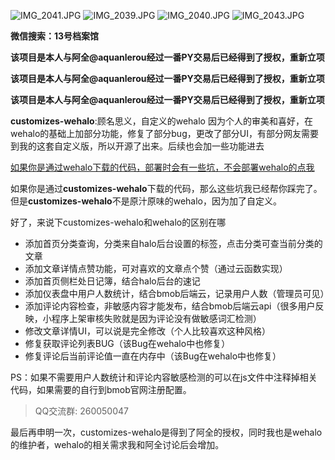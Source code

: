 


![IMG_2041.JPG](http://image.lingyikz.cn/image/IMG_2041_1584337480082.JPG)
![IMG_2039.JPG](http://image.lingyikz.cn/image/IMG_2039_1584337495132.JPG)
![IMG_2040.JPG](http://image.lingyikz.cn/image/IMG_2040_1584337508951.JPG)
![IMG_2043.JPG](http://image.lingyikz.cn/image/IMG_2043_1584337532445.JPG)



**微信搜索：13号档案馆**

**该项目是本人与阿全@aquanlerou经过一番PY交易后已经得到了授权，重新立项**

**该项目是本人与阿全@aquanlerou经过一番PY交易后已经得到了授权，重新立项**

**该项目是本人与阿全@aquanlerou经过一番PY交易后已经得到了授权，重新立项**

**customizes-wehalo**:顾名思义，自定义的wehalo
因为个人的审美和喜好，在wehalo的基础上加部分功能，修复了部分bug，更改了部分UI，有部分网友需要到我的这套自定义版，所以开源了出来。后续也会加一些功能进去

[如果你是通过wehalo下载的代码，部署时会有一些坑，不会部署wehalo的点我](https://blog.lingyikz.cn/archives/wehalojc)

如果你是通过**customizes-wehalo**下载的代码，那么这些坑我已经帮你踩完了。但是**customizes-wehalo**不是原汁原味的wehalo，因为加了自定义。

好了，来说下customizes-wehalo和wehalo的区别在哪

- 添加首页分类查询，分类来自halo后台设置的标签，点击分类可查当前分类的文章
- 添加文章详情点赞功能，可对喜欢的文章点个赞（通过云函数实现）
- 添加首页侧栏处日记簿，结合halo后台的速记
- 添加仪表盘中用户人数统计，结合bmob后端云，记录用户人数（管理员可见）
- 添加评论内容检查，非敏感内容才能发布，结合bmob后端云api（很多用户反映，小程序上架审核失败就是因为评论没有做敏感词汇检测）
- 修改文章详情UI，可以说是完全修改（个人比较喜欢这种风格）
- 修复获取评论列表BUG（该Bug在wehalo中也修复）
- 修复评论后当前评论值一直在内存中（该Bug在wehalo中也修复）

PS：如果不需要用户人数统计和评论内容敏感检测的可以在js文件中注释掉相关代码，如果需要的自行到bmob官网注册配置。

> QQ交流群: 260050047

最后再申明一次，customizes-wehalo是得到了阿全的授权，同时我也是wehalo的维护者，wehalo的相关需求我和阿全讨论后会增加。
